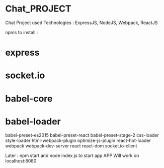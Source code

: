 # Chat_PROJECT
Chat Project used Technologies : ExpressJS, NodeJS, Webpack, ReactJS

npms to install :
# express 
# socket.io 
# babel-core
# babel-loader 
babel-preset-es2015
babel-preset-react
babel-preset-stage-2 
css-loader 
style-loader
html-webpack-plugin
optimize-js-plugin
react-hot-loader
webpack
webpack-dev-server
react
react-dom
socket.io-client

Later :
npm start and node index.js to start app
APP Will work on localhost:8080
